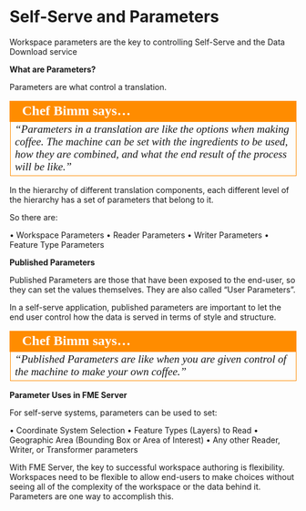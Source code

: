 # Self-Serve and Parameters

Workspace parameters are the key to controlling Self-Serve and the Data Download service

**What are Parameters?**

Parameters are what control a translation.

<table style="border-spacing: 0px">
<tr>
<td style="vertical-align:middle;background-color:darkorange;border: 2px solid darkorange">
<i class="fa fa-quote-left fa-lg fa-pull-left fa-fw" style="color:white;padding-right: 12px;vertical-align:text-top"></i>
<span style="color:white;font-size:x-large;font-weight: bold;font-family:serif">Chef Bimm says…</span>
</td>
</tr>

<tr>
<td style="border: 1px solid darkorange">
<span style="font-family:serif; font-style:italic; font-size:larger">
“Parameters in a translation are like
the options when making coffee.
The machine can be set with the ingredients to be used,
how they are combined, and what the end result of
the process will be like.”
</span>
</td>
</tr>
</table>

In the hierarchy of different translation components, each different level of the hierarchy has a set of parameters that belong to it.

So there are:

• Workspace Parameters
• Reader Parameters
• Writer Parameters
• Feature Type Parameters

**Published Parameters**

Published Parameters are those that have been exposed to the end-user, so they can set the values themselves. They are also called “User Parameters”.

In a self-serve application, published parameters are important to let the end user control how the data is served in terms of style and structure.

<table style="border-spacing: 0px">
<tr>
<td style="vertical-align:middle;background-color:darkorange;border: 2px solid darkorange">
<i class="fa fa-quote-left fa-lg fa-pull-left fa-fw" style="color:white;padding-right: 12px;vertical-align:text-top"></i>
<span style="color:white;font-size:x-large;font-weight: bold;font-family:serif">Chef Bimm says…</span>
</td>
</tr>

<tr>
<td style="border: 1px solid darkorange">
<span style="font-family:serif; font-style:italic; font-size:larger">
“Published Parameters are like
when you are given control of the
machine to make your own
coffee.”
</span>
</td>
</tr>
</table>

**Parameter Uses in FME Server**

For self-serve systems, parameters can be used to set:

• Coordinate System Selection
• Feature Types (Layers) to Read
• Geographic Area (Bounding Box or Area of Interest)
• Any other Reader, Writer, or Transformer parameters

With FME Server, the key to successful workspace authoring is flexibility. Workspaces need to be flexible to allow end-users to make choices without seeing all of the complexity of the workspace or the data behind it. Parameters are one way to accomplish this.